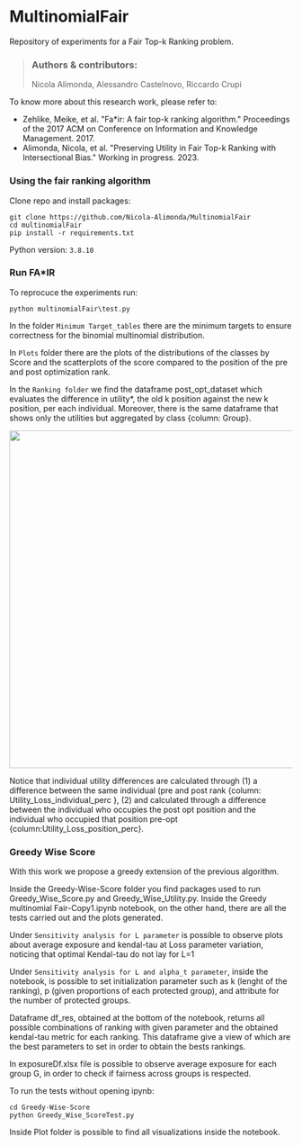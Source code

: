 # MultinomialFair
Repository of experiments for a Fair Top-k Ranking problem.

> ### Authors & contributors:
> Nicola Alimonda, Alessandro Castelnovo, Riccardo Crupi

To know more about this research work, please refer to:

- Zehlike, Meike, et al. "Fa*ir: A fair top-k ranking algorithm." Proceedings of the 2017 ACM on Conference on Information and Knowledge Management. 2017.
- Alimonda, Nicola, et al. "Preserving Utility in Fair Top-k Ranking with Intersectional Bias." Working in progress. 2023.


### Using the fair ranking algorithm
Clone repo and install packages:
```
git clone https://github.com/Nicola-Alimonda/MultinomialFair
cd multinomialFair
pip install -r requirements.txt
```

Python version: `3.8.10`

### Run FA*IR

To reprocuce the experiments run:
```
python multinomialFair\test.py
```
In the folder `Minimum Target_tables` there are the minimum targets to ensure correctness for the binomial multinomial distribution.

In `Plots` folder there are the plots of the distributions of the classes by Score and the scatterplots of the score compared to the position of the pre and post optimization rank.

In the `Ranking folder` we find the dataframe post_opt_dataset which evaluates the difference in utility*, the old k position against the new k position, per each individual. Moreover, there is the same dataframe that shows only the utilities but aggregated by class {column: Group}.

<img src="https://user-images.githubusercontent.com/92302358/220327881-52c5acc0-0a92-418d-a3e8-d26b921c8839.png" width="600" height="600">

Notice that individual utility differences are calculated through (1) a difference between the same individual (pre and post rank {column: Utility_Loss_individual_perc },
(2) and calculated through a difference between the individual who occupies the post opt position and the individual who occupied that position pre-opt {column:Utility_Loss_position_perc}.


### Greedy Wise Score
With this work we propose a greedy extension of the previous algorithm.

Inside the Greedy-Wise-Score folder you find packages used to run Greedy_Wise_Score.py and Greedy_Wise_Utility.py. Inside the Greedy multinomial Fair-Copy1.ipynb notebook, on the other hand, there are all the tests carried out and the plots generated.

Under `Sensitivity analysis for L parameter` is possible to observe plots about average exposure and kendal-tau at Loss parameter variation, noticing that optimal Kendal-tau do not lay for L=1 

Under `Sensitivity analysis for L and alpha_t parameter`, inside the notebook, is possible to set initialization parameter such as k (lenght of the ranking), p (given proportions of each protected group), and attribute for the number of protected groups.

Dataframe df_res, obtained at the bottom of the notebook, returns all possible combinations of ranking with given parameter and the obtained kendal-tau metric for each ranking. This dataframe give a view of which are the best parameters to set in order to obtain the bests rankings.

In exposureDf.xlsx file is possible to observe average exposure for each group G, in order to check if fairness across groups is respected. 

To run the tests without opening ipynb:
```
cd Greedy-Wise-Score
python Greedy_Wise_ScoreTest.py
```

Inside Plot folder is possible to find all visualizations inside the notebook.
